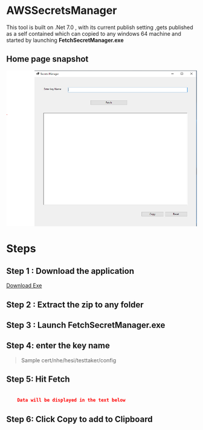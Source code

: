 # AWSSecretsManager

This tool is built on .Net 7.0 , with its current publish setting ,gets published as a self contained which can copied to any windows 64 machine and started by launching <b> FetchSecretManager.exe</b>


## Home page snapshot

![Sample](HomeSample.png)


# Steps

## Step 1 : Download the application


<a id="raw-url" href="https://downgit.github.io/#/home?url=https://github.com/ShahidRKhan/AWSSecretsManager/blob/main/FetchSecrets.zip"  target="_blank" >Download Exe</a>



## Step 2 : Extract the zip to any folder

## Step 3 : Launch  FetchSecretManager.exe

## Step 4: enter the key name 

> Sample cert/nhe/hesi/testtaker/config


## Step 5:  Hit Fetch


``` json

    Data will be displayed in the text below

```

## Step 6:  Click Copy to add to Clipboard


